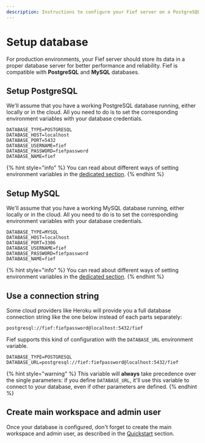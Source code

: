 ```yaml
---
description: Instructions to configure your Fief server on a PostgreSQL or MySQL database.
---
```


# Setup database

For production environments, your Fief server should store its data in a proper database server for better performance and reliability. Fief is compatible with **PostgreSQL** and **MySQL** databases.

## Setup PostgreSQL

We'll assume that you have a working PostgreSQL database running, either locally or in the cloud. All you need to do is to set the corresponding environment variables with your database credentials.

```systemd
DATABASE_TYPE=POSTGRESQL
DATABASE_HOST=localhost
DATABASE_PORT=5432
DATABASE_USERNAME=fief
DATABASE_PASSWORD=fiefpassword
DATABASE_NAME=fief
```

{% hint style="info" %}
You can read about different ways of setting environment variables in the [dedicated section](environment-variables.md#set-environment-variables).
{% endhint %}

## Setup MySQL

We'll assume that you have a working MySQL database running, either locally or in the cloud. All you need to do is to set the corresponding environment variables with your database credentials.

```systemd
DATABASE_TYPE=MYSQL
DATABASE_HOST=localhost
DATABASE_PORT=3306
DATABASE_USERNAME=fief
DATABASE_PASSWORD=fiefpassword
DATABASE_NAME=fief
```

{% hint style="info" %}
You can read about different ways of setting environment variables in the [dedicated section](environment-variables.md#set-environment-variables).
{% endhint %}

## Use a connection string

Some cloud providers like Heroku will provide you a full database connection string like the one below instead of each parts separately:

```
postgresql://fief:fiefpassword@localhost:5432/fief
```

Fief supports this kind of configuration with the `DATABASE_URL` environment variable.

```systemd
DATABASE_TYPE=POSTGRESQL
DATABASE_URL=postgresql://fief:fiefpassword@localhost:5432/fief
```

{% hint style="warning" %}
This variable will **always** take precedence over the single parameters: if you define `DATABASE_URL`, it'll use this variable to connect to your database, even if other parameters are defined.
{% endhint %}

## Create main workspace and admin user

Once your database is configured, don't forget to create the main workspace and admin user, as described in the [Quickstart](quickstart.md) section.
